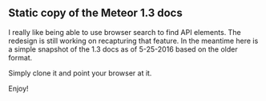## Static copy of the Meteor 1.3 docs
I really like being able to use browser search to find API elements.  The redesign is still working on recapturing that feature.
In the meantime here is a simple snapshot of the 1.3 docs as of 5-25-2016 based on the older format.

Simply clone it and point your browser at it.

Enjoy!
